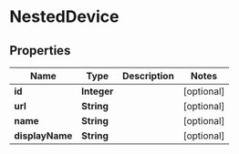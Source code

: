 # NestedDevice

## Properties
Name | Type | Description | Notes
------------ | ------------- | ------------- | -------------
**id** | **Integer** |  |  [optional]
**url** | **String** |  |  [optional]
**name** | **String** |  |  [optional]
**displayName** | **String** |  |  [optional]
